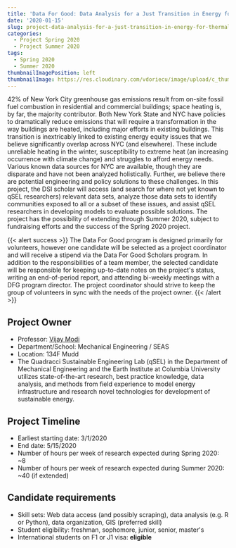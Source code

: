 ```yaml
---
title: 'Data For Good: Data Analysis for a Just Transition in Energy for Thermal Comfort'
date: '2020-01-15'
slug: project-data-analysis-for-a-just-transition-in-energy-for-thermal-comfort
categories:
  - Project Spring 2020
  - Project Summer 2020
tags:
  - Spring 2020
  - Summer 2020
thumbnailImagePosition: left
thumbnailImage: https://res.cloudinary.com/vdoriecu/image/upload/c_thumb,w_200,g_face/v1579110178/construction_c6dqbd.png
---
```

42% of New York City greenhouse gas emissions result from on-site fossil fuel combustion in residential and commercial buildings; space heating is, by far, the majority contributor. Both New York State and NYC have policies to dramatically reduce emissions that will require a transformation in the way buildings are heated, including major efforts in existing buildings. This transition is inextricably linked to existing energy equity issues that we believe significantly overlap across NYC (and elsewhere). These include unreliable heating in the winter, susceptibility to extreme heat (an increasing occurrence with climate change) and struggles to afford energy needs. Various known data sources for NYC are available, though they are disparate and have not been analyzed holistically. Further, we believe there are potential engineering and policy solutions to these challenges. In this project, the DSI scholar will access (and search for where not yet known to qSEL researchers) relevant data sets, analyze those data sets to identify communities exposed to all or a subset of these issues, and assist qSEL researchers in developing models to evaluate possible solutions. The project has the possibility of extending through Summer 2020, subject to fundraising efforts and the success of the Spring 2020 project.

<!--more-->

{{< alert success >}}
The Data For Good program is designed primarily for volunteers, however one candidate will be selected as a project coordinator and will receive a stipend via the Data For Good Scholars program. In addition to the responsibilities of a team member, the selected candidate will be responsible for keeping up-to-date notes on the project's status, writing an end-of-period report, and attending bi-weekly meetings with a DFG program director. The project coordinator should strive to keep the group of volunteers in sync with the needs of the project owner.
{{< /alert >}}

## Project Owner
+ Professor: [Vijay Modi](https://qsel.columbia.edu/)
+ Department/School: Mechanical Engineering / SEAS
+ Location: 134F Mudd
+ The Quadracci Sustainable Engineering Lab (qSEL) in the Department of Mechanical Engineering and the Earth Institute at Columbia University utilizes state-of-the-art research, best practice knowledge, data analysis, and methods from field experience to model energy infrastructure and research novel technologies for development of sustainable energy.

## Project Timeline
+ Earliest starting date: 3/1/2020
+ End date: 5/15/2020
+ Number of hours per week of research expected during Spring 2020: ~8
+ Number of hours per week of research expected during Summer 2020: ~40 (if extended)

## Candidate requirements
+ Skill sets: Web data access (and possibly scraping), data analysis (e.g. R or Python), data organization, GIS (preferred skill)
+ Student eligibility: freshman, sophomore, junior, senior, master's
+ International students on F1 or J1 visa: **eligible**

